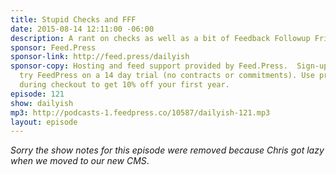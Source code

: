 ```yaml
---
title: Stupid Checks and FFF
date: 2015-08-14 12:11:00 -06:00
description: A rant on checks as well as a bit of Feedback Followup Friday.
sponsor: Feed.Press
sponsor-link: http://feed.press/dailyish
sponsor-copy: Hosting and feed support provided by Feed.Press.  Sign-up today and
  try FeedPress on a 14 day trial (no contracts or commitments). Use promo code "dailyish"
  during checkout to get 10% off your first year.
episode: 121
show: dailyish
mp3: http://podcasts-1.feedpress.co/10587/dailyish-121.mp3
layout: episode
---
```


<em>Sorry the show notes for this episode were removed because Chris got lazy when we moved to our new CMS</em>.
